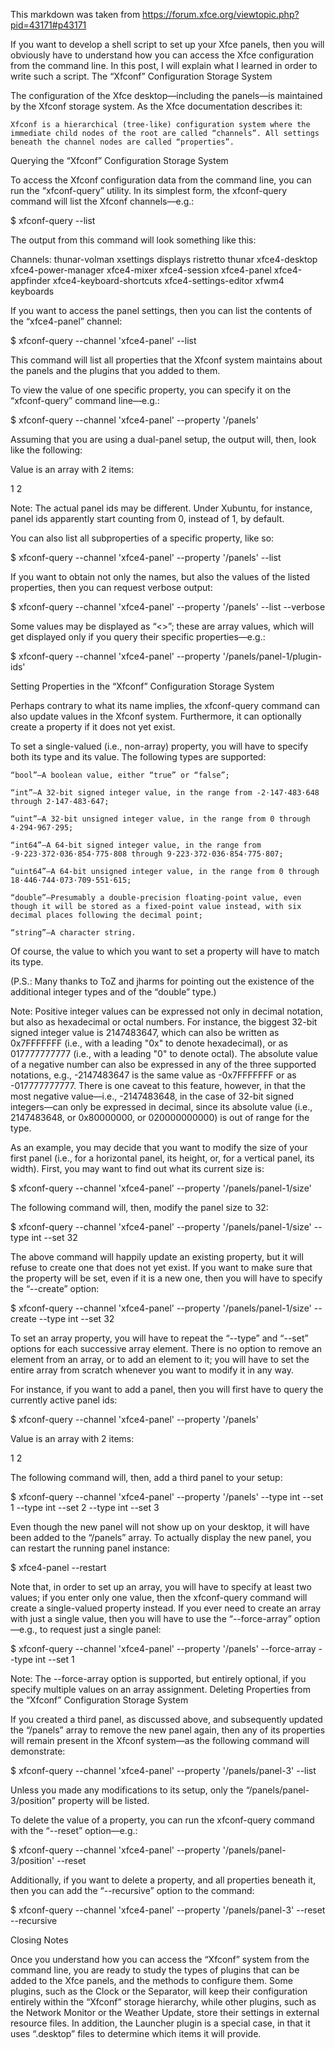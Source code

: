 This markdown was taken from https://forum.xfce.org/viewtopic.php?pid=43171#p43171

If you want to develop a shell script to set up your Xfce panels, then you will obviously have to understand how you can access the Xfce configuration from the command line. In this post, I will explain what I learned in order to write such a script.
The “Xfconf” Configuration Storage System

The configuration of the Xfce desktop—including the panels—is maintained by the Xfconf storage system. As the Xfce documentation describes it:

    Xfconf is a hierarchical (tree-like) configuration system where the immediate child nodes of the root are called “channels”. All settings beneath the channel nodes are called “properties”.

Querying the “Xfconf” Configuration Storage System

To access the Xfconf configuration data from the command line, you can run the “xfconf-query” utility. In its simplest form, the xfconf-query command will list the Xfconf channels—e.g.:

$ xfconf-query --list

The output from this command will look something like this:

Channels:
  thunar-volman
  xsettings
  displays
  ristretto
  thunar
  xfce4-desktop
  xfce4-power-manager
  xfce4-mixer
  xfce4-session
  xfce4-panel
  xfce4-appfinder
  xfce4-keyboard-shortcuts
  xfce4-settings-editor
  xfwm4
  keyboards

If you want to access the panel settings, then you can list the contents of the “xfce4-panel” channel:

$ xfconf-query --channel 'xfce4-panel' --list

This command will list all properties that the Xfconf system maintains about the panels and the plugins that you added to them.

To view the value of one specific property, you can specify it on the “xfconf-query” command line—e.g.:

$ xfconf-query --channel 'xfce4-panel' --property '/panels'

Assuming that you are using a dual-panel setup, the output will, then, look like the following:

Value is an array with 2 items:

1
2

Note: The actual panel ids may be different. Under Xubuntu, for instance, panel ids apparently start counting from 0, instead of 1, by default.

You can also list all subproperties of a specific property, like so:

$ xfconf-query --channel 'xfce4-panel' --property '/panels' --list

If you want to obtain not only the names, but also the values of the listed properties, then you can request verbose output:

$ xfconf-query --channel 'xfce4-panel' --property '/panels' --list --verbose

Some values may be displayed as “<<UNSUPPORTED>>”; these are array values, which will get displayed only if you query their specific properties—e.g.:

$ xfconf-query --channel 'xfce4-panel' --property '/panels/panel-1/plugin-ids'

Setting Properties in the “Xfconf” Configuration Storage System

Perhaps contrary to what its name implies, the xfconf-query command can also update values in the Xfconf system. Furthermore, it can optionally create a property if it does not yet exist.

To set a single-valued (i.e., non-array) property, you will have to specify both its type and its value. The following types are supported:

    “bool”—A boolean value, either “true” or “false”;

    “int”—A 32-bit signed integer value, in the range from -2·147·483·648 through 2·147·483·647;

    “uint”—A 32-bit unsigned integer value, in the range from 0 through 4·294·967·295;

    “int64”—A 64-bit signed integer value, in the range from -9·223·372·036·854·775·808 through 9·223·372·036·854·775·807;

    “uint64”—A 64-bit unsigned integer value, in the range from 0 through 18·446·744·073·709·551·615;

    “double”—Presumably a double-precision floating-point value, even though it will be stored as a fixed-point value instead, with six decimal places following the decimal point;

    “string”—A character string.

Of course, the value to which you want to set a property will have to match its type.

(P.S.: Many thanks to ToZ and jharms for pointing out the existence of the additional integer types and of the “double” type.)

Note: Positive integer values can be expressed not only in decimal notation, but also as hexadecimal or octal numbers. For instance, the biggest 32-bit signed integer value is 2147483647, which can also be written as 0x7FFFFFFF (i.e., with a leading "0x" to denote hexadecimal), or as 017777777777 (i.e., with a leading "0" to denote octal). The absolute value of a negative number can also be expressed in any of the three supported notations, e.g., -2147483647 is the same value as -0x7FFFFFFF or as -017777777777. There is one caveat to this feature, however, in that the most negative value—i.e., -2147483648, in the case of 32-bit signed integers—can only be expressed in decimal, since its absolute value (i.e., 2147483648, or 0x80000000, or 020000000000) is out of range for the type.

As an example, you may decide that you want to modify the size of your first panel (i.e., for a horizontal panel, its height, or, for a vertical panel, its width). First, you may want to find out what its current size is:

$ xfconf-query --channel 'xfce4-panel' --property '/panels/panel-1/size'

The following command will, then, modify the panel size to 32:

$ xfconf-query --channel 'xfce4-panel' --property '/panels/panel-1/size' --type int --set 32

The above command will happily update an existing property, but it will refuse to create one that does not yet exist. If you want to make sure that the property will be set, even if it is a new one, then you will have to specify the “--create” option:

$ xfconf-query --channel 'xfce4-panel' --property '/panels/panel-1/size' --create --type int --set 32

To set an array property, you will have to repeat the “--type” and “--set” options for each successive array element. There is no option to remove an element from an array, or to add an element to it; you will have to set the entire array from scratch whenever you want to modify it in any way.

For instance, if you want to add a panel, then you will first have to query the currently active panel ids:

$ xfconf-query --channel 'xfce4-panel' --property '/panels'

Value is an array with 2 items:

1
2

The following command will, then, add a third panel to your setup:

$ xfconf-query --channel 'xfce4-panel' --property '/panels' --type int --set 1 --type int --set 2 --type int --set 3

Even though the new panel will not show up on your desktop, it will have been added to the “/panels” array. To actually display the new panel, you can restart the running panel instance:

$ xfce4-panel --restart

Note that, in order to set up an array, you will have to specify at least two values; if you enter only one value, then the xfconf-query command will create a single-valued property instead. If you ever need to create an array with just a single value, then you will have to use the “--force-array” option—e.g., to request just a single panel:

$ xfconf-query --channel 'xfce4-panel' --property '/panels' --force-array --type int --set 1

Note: The --force-array option is supported, but entirely optional, if you specify multiple values on an array assignment.
Deleting Properties from the “Xfconf” Configuration Storage System

If you created a third panel, as discussed above, and subsequently updated the “/panels” array to remove the new panel again, then any of its properties will remain present in the Xfconf system—as the following command will demonstrate:

$ xfconf-query --channel 'xfce4-panel' --property '/panels/panel-3' --list

Unless you made any modifications to its setup, only the “/panels/panel-3/position” property will be listed.

To delete the value of a property, you can run the xfconf-query command with the “--reset” option—e.g.:

$ xfconf-query --channel 'xfce4-panel' --property '/panels/panel-3/position' --reset

Additionally, if you want to delete a property, and all properties beneath it, then you can add the “--recursive” option to the command:

$ xfconf-query --channel 'xfce4-panel' --property '/panels/panel-3' --reset --recursive

Closing Notes

Once you understand how you can access the “Xfconf” system from the command line, you are ready to study the types of plugins that can be added to the Xfce panels, and the methods to configure them. Some plugins, such as the Clock or the Separator, will keep their configuration entirely within the “Xfconf” storage hierarchy, while other plugins, such as the Network Monitor or the Weather Update, store their settings in external resource files. In addition, the Launcher plugin is a special case, in that it uses “.desktop” files to determine which items it will provide.